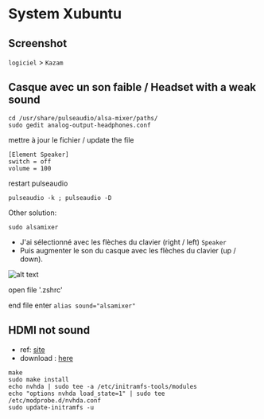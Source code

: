 # System Xubuntu

## Screenshot
`logiciel` > `Kazam`

## Casque avec un son faible / Headset with a weak sound

```
cd /usr/share/pulseaudio/alsa-mixer/paths/
sudo gedit analog-output-headphones.conf
```

mettre à jour le fichier / update the file
```
[Element Speaker]
switch = off
volume = 100
```

restart pulseaudio
```
pulseaudio -k ; pulseaudio -D  
```

Other solution:

```
sudo alsamixer
```
 - J'ai sélectionné avec les flèches du clavier (right / left) `Speaker` 
 - Puis augmenter le son du casque avec les flèches du clavier (up / down).


![alt text](https://github.com/masselit/MSI-GE63VR-7RF-Raider/blob/master/doc/Capture%20d'%C3%A9cran%202018-07-18%2023:34:34.png)


open file '.zshrc'


end file enter `alias sound="alsamixer"`


## HDMI not sound
- ref: [site](http://forum.kubuntu-fr.org/viewtopic.php?id=2027621)
- download : [here](https://bugs.freedesktop.org/attachment.cgi?id=136418&action=edit)

```
make
sudo make install
echo nvhda | sudo tee -a /etc/initramfs-tools/modules
echo "options nvhda load_state=1" | sudo tee /etc/modprobe.d/nvhda.conf
sudo update-initramfs -u
```
